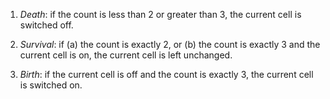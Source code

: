 1. *Death*: if the count is less than 2 or greater than 3, the current cell is switched off.

2. *Survival*: if (a) the count is exactly 2, or (b) the count is exactly 3 and the current cell is on, the current cell is left unchanged.

3. *Birth*: if the current cell is off and the count is exactly 3, the current cell is switched on.
